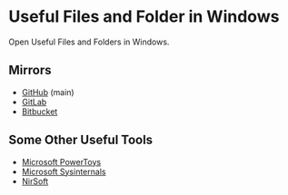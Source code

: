 # Useful Files and Folder in Windows

Open Useful Files and Folders in Windows.

## Mirrors

- [GitHub](https://github.com/fluentmoheshwar/useful-folders) (main)
- [GitLab](https://gitlab.com/fluentmoheshwar/useful-folders)
- [Bitbucket](https://bitbucket.org/fluentmoheshwar/useful-folders)

## Some Other Useful Tools

- [Microsoft PowerToys](https://github.com/microsoft/PowerToys)
- [Microsoft Sysinternals](https://docs.microsoft.com/en-us/sysinternals/downloads)
- [NirSoft](https://www.nirsoft.net)

